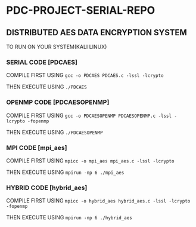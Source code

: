 # PDC-PROJECT-SERIAL-REPO

## DISTRIBUTED AES DATA ENCRYPTION SYSTEM
TO RUN ON YOUR SYSTEM(KALI LINUX)

### SERIAL CODE [PDCAES]
COMPILE FIRST USING
`gcc -o PDCAES PDCAES.c -lssl -lcrypto`

THEN EXECUTE USING
`./PDCAES`

### OPENMP CODE [PDCAESOPENMP]
COMPILE FIRST USING
`gcc -o PDCAESOPENMP PDCAESOPENMP.c -lssl -lcrypto -fopenmp`

THEN EXECUTE USING
`./PDCAESOPENMP`

### MPI CODE [mpi_aes]
COMPILE FIRST USING
`mpicc -o mpi_aes mpi_aes.c -lssl -lcrypto`

THEN EXECUTE USING
`mpirun -np 6 ./mpi_aes`

### HYBRID CODE [hybrid_aes]
COMPILE FIRST USING
`mpicc -o hybrid_aes hybrid_aes.c -lssl -lcrypto -fopenmp`

THEN EXECUTE USING
`mpirun -np 6 ./hybrid_aes`
